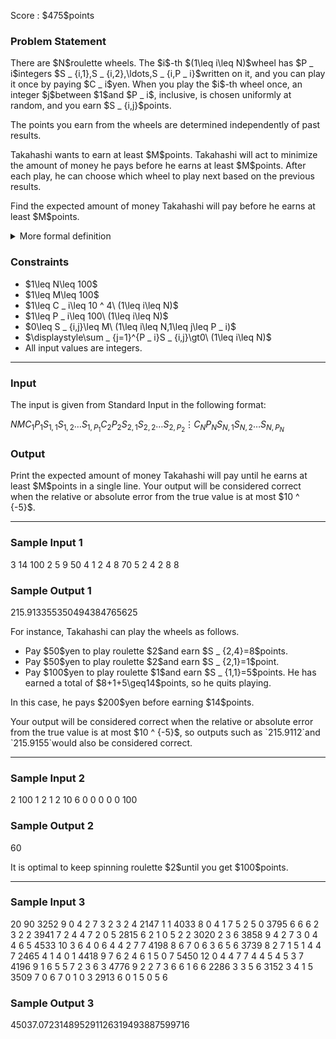 
<div>

<span>

<span>

<p>
Score : $475$points
</p>

<div>

<section>

### **Problem Statement**

<p>
There are $N$roulette wheels.
The $i$-th $(1\leq i\leq N)$wheel has $P _ i$integers $S _ {i,1},S _ {i,2},\ldots,S _ {i,P _ i}$written on it, and you can play it once by paying $C _ i$yen.
When you play the $i$-th wheel once, an integer $j$between $1$and $P _ i$, inclusive, is chosen uniformly at random, and you earn $S _ {i,j}$points.
</p>

<p>
The points you earn from the wheels are determined independently of past results.
</p>

<p>
Takahashi wants to earn at least $M$points.
Takahashi will act to minimize the amount of money he pays before he earns at least $M$points.
After each play, he can choose which wheel to play next based on the previous results.
</p>

<p>
Find the expected amount of money Takahashi will pay before he earns at least $M$points.
</p>

<details>

<summary>
More formal definition
</summary>

<p>
Here is a more formal statement.
For a strategy that Takahashi can adopt in choosing which wheel to play, the expected amount of money $E$that he pays before he earns at least $M$points with that strategy is defined as follows.
</p>

<ul>

<li>
For a natural number $X$, let $f(X)$be the expected amount of money Takahashi pays before he earns at least $M$points or plays the wheels $X$times in total according to that strategy. Let $E=\displaystyle\lim _ {X\to+\infty}f(X)$.
</li>

</ul>

<p>
Under the conditions of this problem, it can be proved that $\displaystyle\lim _ {X\to+\infty}f(X)$is finite no matter what strategy Takahashi adopts.
Find the value of $E$when he adopts a strategy that minimizes $E$.
</p>

</details>

</section>

</div>

<div>

<section>

### **Constraints**

<ul>

<li>
$1\leq N\leq 100$
</li>

<li>
$1\leq M\leq 100$
</li>

<li>
$1\leq C _ i\leq 10 ^ 4\ (1\leq i\leq N)$
</li>

<li>
$1\leq P _ i\leq 100\ (1\leq i\leq N)$
</li>

<li>
$0\leq S _ {i,j}\leq M\ (1\leq i\leq N,1\leq j\leq P _ i)$
</li>

<li>
$\displaystyle\sum _ {j=1}^{P _ i}S _ {i,j}\gt0\ (1\leq i\leq N)$
</li>

<li>
All input values are integers.
</li>

</ul>

</section>

</div>

---

<div>

<div>

<section>

### **Input**

<p>
The input is given from Standard Input in the following format:
</p>

<div>

$N$$M$$C _ 1$$P _ 1$$S _ {1,1}$$S _ {1,2}$$\ldots$$S _ {1,P _ 1}$$C _ 2$$P _ 2$$S _ {2,1}$$S _ {2,2}$$\ldots$$S _ {2,P _ 2}$$\vdots$$C _ N$$P _ N$$S _ {N,1}$$S _ {N,2}$$\ldots$$S _ {N,P _ N}$
</div>

</section>

</div>

<div>

<section>

### **Output**

<p>
Print the expected amount of money Takahashi will pay until he earns at least $M$points in a single line.
Your output will be considered correct when the relative or absolute error from the true value is at most $10 ^ {-5}$.
</p>

</section>

</div>

</div>

---

<div>

<section>

### **Sample Input 1**

<div>

3 14
100 2 5 9
50 4 1 2 4 8
70 5 2 4 2 8 8

</div>

</section>

</div>

<div>

<section>

### **Sample Output 1**

<div>

215.913355350494384765625

</div>

<p>
For instance, Takahashi can play the wheels as follows.
</p>

<ul>

<li>
Pay $50$yen to play roulette $2$and earn $S _ {2,4}=8$points.
</li>

<li>
Pay $50$yen to play roulette $2$and earn $S _ {2,1}=1$point.
</li>

<li>
Pay $100$yen to play roulette $1$and earn $S _ {1,1}=5$points. He has earned a total of $8+1+5\geq14$points, so he quits playing.
</li>

</ul>

<p>
In this case, he pays $200$yen before earning $14$points.
</p>

<p>
Your output will be considered correct when the relative or absolute error from the true value is at most $10 ^ {-5}$, so outputs such as `215.9112`and `215.9155`would also be considered correct.
</p>

</section>

</div>

---

<div>

<section>

### **Sample Input 2**

<div>

2 100
1 2 1 2
10 6 0 0 0 0 0 100

</div>

</section>

</div>

<div>

<section>

### **Sample Output 2**

<div>

60

</div>

<p>
It is optimal to keep spinning roulette $2$until you get $100$points.
</p>

</section>

</div>

---

<div>

<section>

### **Sample Input 3**

<div>

20 90
3252 9 0 4 2 7 3 2 3 2 4
2147 1 1
4033 8 0 4 1 7 5 2 5 0
3795 6 6 6 2 3 2 2
3941 7 2 4 4 7 2 0 5
2815 6 2 1 0 5 2 2
3020 2 3 6
3858 9 4 2 7 3 0 4 4 6 5
4533 10 3 6 4 0 6 4 4 2 7 7
4198 8 6 7 0 6 3 6 5 6
3739 8 2 7 1 5 1 4 4 7
2465 4 1 4 0 1
4418 9 7 6 2 4 6 1 5 0 7
5450 12 0 4 4 7 7 4 4 5 4 5 3 7
4196 9 1 6 5 5 7 2 3 6 3
4776 9 2 2 7 3 6 6 1 6 6
2286 3 3 5 6
3152 3 4 1 5
3509 7 0 6 7 0 1 0 3
2913 6 0 1 5 0 5 6

</div>

</section>

</div>

<div>

<section>

### **Sample Output 3**

<div>

45037.072314895291126319493887599716

</div>

</section>

</div>

</span>

</span>

</div>
